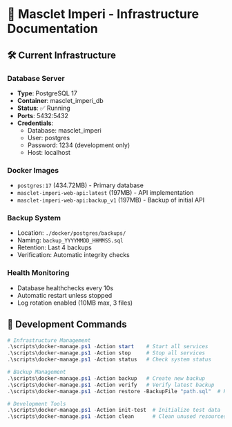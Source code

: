 # 🚀 Masclet Imperi - Infrastructure Documentation

## 🛠 Current Infrastructure

### Database Server
- **Type**: PostgreSQL 17
- **Container**: masclet_imperi_db
- **Status**: ✅ Running
- **Ports**: 5432:5432
- **Credentials**:
  - Database: masclet_imperi
  - User: postgres
  - Password: 1234 (development only)
  - Host: localhost

### Docker Images
- `postgres:17` (434.72MB) - Primary database
- `masclet-imperi-web-api:latest` (197MB) - API implementation
- `masclet-imperi-web-api:backup_v1` (197MB) - Backup of initial API

### Backup System
- Location: `./docker/postgres/backups/`
- Naming: `backup_YYYYMMDD_HHMMSS.sql`
- Retention: Last 4 backups
- Verification: Automatic integrity checks

### Health Monitoring
- Database healthchecks every 10s
- Automatic restart unless stopped
- Log rotation enabled (10MB max, 3 files)

## 🎯 Development Commands
```powershell
# Infrastructure Management
.\scripts\docker-manage.ps1 -Action start    # Start all services
.\scripts\docker-manage.ps1 -Action stop     # Stop all services
.\scripts\docker-manage.ps1 -Action status   # Check system status

# Backup Management
.\scripts\docker-manage.ps1 -Action backup   # Create new backup
.\scripts\docker-manage.ps1 -Action verify   # Verify latest backup
.\scripts\docker-manage.ps1 -Action restore -BackupFile "path.sql"  # Restore from backup

# Development Tools
.\scripts\docker-manage.ps1 -Action init-test  # Initialize test data
.\scripts\docker-manage.ps1 -Action clean      # Clean unused resources
```